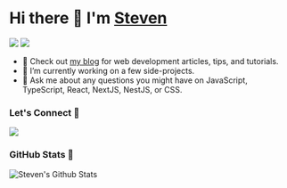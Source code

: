 # Hi there 👋 I'm [Steven](http://lumin8media.com)

[![](https://komarev.com/ghpvc/?username=stevenspads&color=blue&label=Profile%20Views)](https://github.com/stevenspads/stevenspads)
[![](https://img.shields.io/github/followers/stevenspads?label=GitHub%20Followers)](https://github.com/stevenspads)

- :link: Check out [my blog](https://lumin8media.com) for web development articles, tips, and tutorials.
- :hammer: I’m currently working on a few side-projects.
- 💬 Ask me about any questions you might have on JavaScript, TypeScript, React, NextJS, NestJS, or CSS.

### Let's Connect :handshake:

[![](https://img.shields.io/badge/twitter-%230077B5.svg?&style=for-the-badge&logo=twitter&logoColor=white&color=00acee)](https://twitter.com/stevenspads) 

### GitHub Stats :slot_machine:

<img align="left" alt="Steven's Github Stats" src="https://github-readme-stats.vercel.app/api?username=stevenspads&hide=contribs&show_icons=true&theme=dracula" />

<!--
**stevenspads/stevenspads** is a ✨ _special_ ✨ repository because its `README.md` (this file) appears on your GitHub profile.

Here are some ideas to get you started:

- 🔭 I’m currently working on ...
- 🌱 I’m currently learning ...
- 👯 I’m looking to collaborate on ...
- 🤔 I’m looking for help with ...
- 💬 Ask me about ...
- 📫 How to reach me: ...
- 😄 Pronouns: ...
- ⚡ Fun fact: ...
-->
